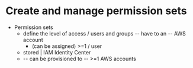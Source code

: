 # Create and manage permission sets<a name="permissionsets"></a>

* Permission sets
  * define the level of access / users and groups -- have to an -- AWS account
    * (can be assigned) \>=1 / user 
  * stored | IAM Identity Center
  * -- can be provisioned to -- >=1 AWS accounts